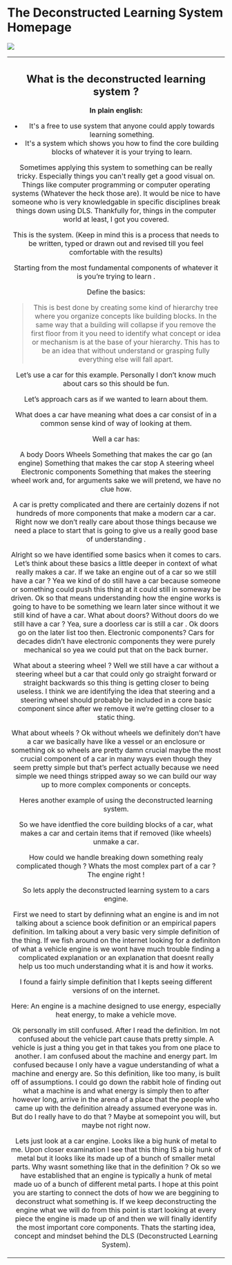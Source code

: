 <p align="center">

# The Deconstructed Learning System Homepage

<img src="https://i.imgur.com/Yky4kVY.png">
</p>

<table>
<tr>
<td>
<center>

## What is the deconstructed learning system ?

**In plain english:**

- It's a free to use system that anyone could apply towards learning something.
- It's a system which shows you how to find the core building blocks of whatever it is your trying to learn.

Sometimes applying this system to something can be really tricky. Especially things you can't really get a good visual on. Things like computer programming or computer operating systems (Whatever the heck those are).
It would be nice to have someone who is very knowledgable in specific disciplines break things down using DLS.
Thankfully for, things in the computer world at least, I got you covered.

This is the system.
(Keep in mind this is a process that needs to be written, typed or drawn out and revised till you feel comfortable with the results)

Starting from the most fundamental components of whatever it is you’re trying to learn .

Define the basics:
> This is best done by creating some kind of hierarchy tree where you organize concepts like building blocks.
In the same way that a building will collapse if you remove the first floor from it you need to identify what concept or idea or mechanism is at the base of your hierarchy. This has to be an idea that without understand or grasping fully everything else will fall apart.

Let’s use a car for this example. Personally I don’t know much about cars so this should be fun.

Let’s approach cars as if we wanted to learn about them.

What does a car have meaning what does a car consist of in a common sense kind of way of looking at them.

Well a car has:

A body
Doors
Wheels
Something that makes the car go (an engine)
Something that makes the car stop
A steering wheel
Electronic components
Something that makes the steering wheel work and, for arguments sake we will pretend, we have no clue how.


A car is pretty complicated and there are certainly dozens if not hundreds of more components that make a modern car a car. Right now we don’t really care about those things because we need a place to start that is going to give us a really good base of understanding .

Alright so we have identified some basics when it comes to cars. Let’s think about these basics a little deeper in context of what really makes a car.
If we take an engine out of a car so we still have a car ? Yea we kind of do still have a car because someone or something could push this thing at it could still in someway be driven.
Ok so that means understanding how the engine works is going to have to be something we learn later since without it we still kind of have a car.
What about doors? Without doors do we still have a car ? Yea, sure a doorless car is still a car . Ok doors go on the later list too then.
Electronic components? Cars for decades didn’t have electronic components they were purely mechanical so yea we could put that on the back burner.

What about a steering wheel ? Well we still have a car without a steering wheel but a car that could only go straight forward or straight backwards so this thing is getting closer to being useless. I think we are identifying the idea that steering and a steering wheel should probably be included in a core basic component since after we remove it we’re getting closer to a static thing.


What about wheels ?
Ok without wheels we definitely don’t have a car we basically have like a vessel or an enclosure or something ok so wheels are pretty damn crucial maybe the most crucial component of a car in many ways even though they seem pretty simple but that’s perfect actually because we need simple we need things stripped away so we can build our way up to more complex components or concepts.


Heres another example of using the deconstructed learning system. 

So we have identfied the core building blocks of a car, what makes a car and certain items that if removed (like wheels) unmake a car.

How could we handle breaking down something realy complicated though ? 
Whats the most complex part of a car ? The engine right !

So lets apply the deconstructed learning system to a cars engine.

First we need to start by definning what an engine is and im not talking about a science book definition or an empirical papers definition. Im talking about a very basic very simple definition of the thing.
If we fish around on the internet looking for a definiton of what a vehicle engine is we wont have much trouble finding a complicated explanation or an explanation that doesnt really help us too much understanding what it is and how it works.

I found a fairly simple definition that I kepts seeing different versions of on the internet.

Here:
An engine is a machine designed to use energy, especially heat energy, to make a vehicle move.

Ok personally im still confused. After I read the definition.
Im not confused about the vehicle part cause thats pretty simple. A vehicle is just a thing you get in that takes you from one place to another. 
I am confused about the machine and energy part.
Im confused because I only have a vague understanding of what a machine and energy are.
So this definition, like too many, is built off of assumptions.
I could go down the rabbit hole of finding out what a machine is and what energy is simply then to after however long, arrive in the arena of a place that the people who came up with the definition already assumed everyone was in.
But do I really have to do that ? Maybe at somepoint you will, but maybe not right now.

Lets just look at a car engine.
Looks like a big hunk of metal to me.
Upon closer examination I see that this thing IS a big hunk of metal but it looks like its made up of a bunch of smaller metal parts. Why wasnt something like that in the definition ? 
Ok so we have established that an engine is typically a hunk of metal made uo of a bunch of different metal parts.
I hope at this point you are starting to connect the dots of how we are beggining to deconstruct what something is.
If we keep deconstructing the engine what we will do from this point is start looking at every piece the engine is made up of and then we will finally identify the most important core components.
Thats the starting idea, concept and mindset behind the DLS (Deconstructed Learning System).

</table>
</tr>
</td>
</center>
